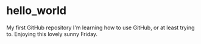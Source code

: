 # hello_world
My first GitHub repository
I'm learning how to use GitHub, or at least trying to.
Enjoying this lovely sunny Friday.
